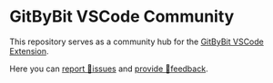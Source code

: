 # GitByBit VSCode Community

This repository serves as a community hub for the [GitByBit VSCode Extension](https://marketplace.visualstudio.com/items?itemName=GitByBit.gitbybit).

Here you can [report 🐞issues](https://github.com/GitByBit-com/VSCodeExtension/issues) and [provide 💬feedback](https://github.com/GitByBit-com/VSCodeExtension/discussions).
